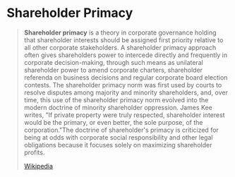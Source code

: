 # Shareholder Primacy

> **Shareholder primacy** is a theory in corporate governance holding that shareholder interests should be assigned first priority relative to all other corporate stakeholders. A shareholder primacy approach often gives shareholders power to intercede directly and frequently in corporate decision-making, through such means as unilateral shareholder power to amend corporate charters, shareholder referenda on business decisions and regular corporate board election contests. The shareholder primacy norm was first used by courts to resolve disputes among majority and minority shareholders, and, over time, this use of the shareholder primacy norm evolved into the modern doctrine of minority shareholder oppression.  James Kee writes, "If private property were truly respected, shareholder interest would be the primary, or even better, the sole purpose, of the corporation."The doctrine of shareholder's primacy is criticized for being at odds with corporate social responsibility and other legal obligations because it focuses solely on maximizing shareholder profits.
>
> [Wikipedia](https://en.wikipedia.org/wiki/Shareholder%20primacy)